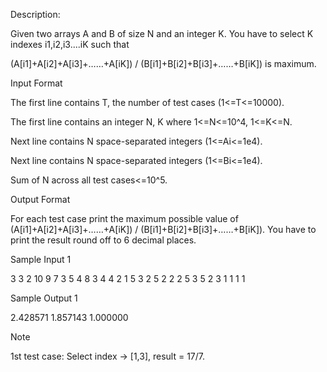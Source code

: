 Description:

Given two arrays A and B of size N and an integer K. You have to select K indexes i1,i2,i3....iK such that 

(A[i1]+A[i2]+A[i3]+……+A[iK]) / (B[i1]+B[i2]+B[i3]+……+B[iK]) is maximum.


Input Format

The first line contains T, the number of test cases (1<=T<=10000).

The first line contains an integer N, K where 1<=N<=10^4, 1<=K<=N.

Next line contains N space-separated integers (1<=Ai<=1e4).

Next line contains N space-separated integers (1<=Bi<=1e4).

Sum of N across all test cases<=10^5.


Output Format

For each test case print the maximum possible value of (A[i1]+A[i2]+A[i3]+……+A[iK]) / (B[i1]+B[i2]+B[i3]+……+B[iK]). You have to print the result round off to 6 decimal places.


Sample Input 1

3
3 2
10 9 7
3 5 4
8 3
4 4 2 1 5 3 2 5
2 2 2 5 3 5 2 3
1 1
1 
1

Sample Output 1

2.428571
1.857143
1.000000

Note

1st test case:
Select index → [1,3], result = 17/7.